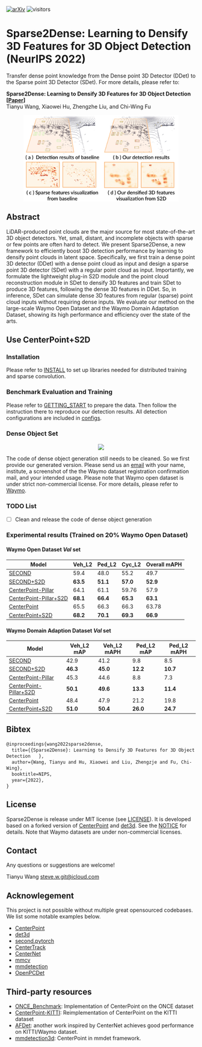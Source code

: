 [![arXiv](https://img.shields.io/badge/arXiv-Paper-<COLOR>.svg)](https://arxiv.org/abs/2211.13067)
![visitors](https://visitor-badge.glitch.me/badge?page_id=stevewongv/sparse2dense)

# Sparse2Dense: Learning to Densify 3D Features for 3D Object Detection    (NeurIPS 2022)


Transfer dense point knowledge from the Dense point 3D Detector (DDet) to the Sparse point 3D Detector (SDet). For more details, please refer to: 

**Sparse2Dense: Learning to Densify 3D Features for 3D Object Detection    [[Paper](https://arxiv.org/abs/2211.13067)]** <br />
Tianyu Wang, Xiaowei Hu, Zhengzhe Liu, and Chi-Wing Fu<br />

<p align="center"> <img src='docs/Teaser.png' align="center" height="230px"> </p>





## Abstract
LiDAR-produced point clouds are the major source for most state-of-the-art 3D object detectors. Yet, small, distant, and incomplete objects with sparse or few points are often hard to detect. We present Sparse2Dense, a new framework to efficiently boost 3D detection performance by learning to densify point clouds in latent space. Specifically, we first train a dense point 3D detector (DDet) with a dense point cloud as input and design a sparse point 3D detector (SDet) with a regular point cloud as input. Importantly, we formulate the lightweight plug-in S2D module and the point cloud reconstruction module in SDet to densify 3D features and train SDet to produce 3D features, following the dense 3D features in DDet. So, in inference, SDet can simulate dense 3D features from regular (sparse) point cloud inputs without requiring dense inputs. We evaluate our method on the large-scale Waymo Open Dataset and the Waymo Domain Adaptation Dataset, showing its high performance and efficiency over the state of the arts.


## Use CenterPoint+S2D

### Installation

Please refer to [INSTALL](docs/INSTALL.md) to set up libraries needed for distributed training and sparse convolution.

### Benchmark Evaluation and Training 

Please refer to [GETTING_START](docs/GETTING_START.md) to prepare the data. Then follow the instruction there to reproduce our detection results. All detection configurations are included in [configs](configs).

### Dense Object Set
<p align="center"> <img src='docs/dense_obj_gen.gif' align="center" height="230px"> </p>

The code of dense object generation still needs to be cleaned. So we first provide our generated version. Please send us an [email](mailto:steve.w.git@icloud.com) with your name, institute, a screenshot of the the Waymo dataset registration confirmation mail, and your intended usage. Please note that Waymo open dataset is under strict non-commercial license. For more details, please refer to [Waymo](docs/WAYMO.md). 

### TODO List
- [ ] Clean and release the code of dense object generation  

### Experimental results (Trained on 20% Waymo Open Dataset)
#### Waymo Open Dataset *Val* set
| Model    | Veh_L2 | Ped_L2 | Cyc_L2  | Overall mAPH   |
|------------|----|--------|---------|--------|
| [SECOND](configs/waymo/voxelnet/waymo_centerpoint_second_3x_interval_5.py) | 59.4 | 48.0 | 55.2 | 49.7 |  
| [SECOND+S2D](configs/waymo/voxelnet/waymo_centerpoint_second_3x_distill_interval_5.py) | **63.5** | **51.1** | **57.0** | **52.9** | 
| [CenterPoint-Pillar](configs/waymo/pp/waymo_centerpoint_pp_two_pfn_stride1_3x_distill_interval_5.py) | 64.1 | 61.1 | 59.76 | 57.9 | 
| [CenterPoint-Pillar+S2D](configs/waymo/pp/two_stage/waymo_centerpoint_pp_two_pfn_stride1_two_stage_bev_distill_interval_5) | **68.1** | **66.4** | **65.3** | **63.1** | 
| [CenterPoint](configs/waymo/voxelnet/two_stage/waymo_centerpoint_voxelnet_two_stage_interval_5.py) | 65.5 | 66.3 | 66.3 | 63.78 |
| [CenterPoint+S2D](configs/waymo/voxelnet/two_stage/waymo_centerpoint_voxelnet_two_stage_distill_interval_5.py)| **68.2** | **70.1** |  **69.3**| **66.9** |

#### Waymo Domain Adaption Dataset *Val* set


| Model  | Veh_L2 mAP | Veh_L2 mAPH |  Ped_L2 mAP | Ped_L2 mAPH   |      
|------------|----|----|----|---------|
| [SECOND](configs/waymo/voxelnet/waymo_centerpoint_second_3x_interval_5.py) | 42.9 | 41.2 | 9.8 | 8.5 | 
| [SECOND+S2D](configs/waymo/voxelnet/waymo_centerpoint_second_3x_distill_interval_5.py) | **46.3** | **45.0** |  **12.2**| **10.7**|
| [CenterPoint-Pillar](configs/waymo/pp/waymo_centerpoint_pp_two_pfn_stride1_3x_distill_interval_5.py) | 45.3 | 44.6 | 8.8 | 7.3 | 
| [CenterPoint-Pillar+S2D](configs/waymo/pp/two_stage/waymo_centerpoint_pp_two_pfn_stride1_two_stage_bev_distill_interval_5) |  **50.1** | **49.6** |  **13.3** | **11.4**|
| [CenterPoint](configs/waymo/voxelnet/two_stage/waymo_centerpoint_voxelnet_two_stage_interval_5.py) | 48.4 | 47.9 | 21.2 | 19.8 | 
| [CenterPoint+S2D](configs/waymo/voxelnet/two_stage/waymo_centerpoint_voxelnet_two_stage_distill_interval_5.py) | **51.0** | **50.4** |  **26.0**| **24.7**|

## Bibtex
```
@inproceedings{wang2022sparse2dense,
  title={{Sparse2Dense}: Learning to Densify 3D Features for 3D Object Detection   },
  author={Wang, Tianyu and Hu, Xiaowei and Liu, Zhengzje and Fu, Chi-Wing},
  booktitle=NIPS,
  year={2022},
}
```

## License

Sparse2Dense is release under MIT license (see [LICENSE](LICENSE)). It is developed based on a forked version of [CenterPoint](https://github.com/tianweiy/CenterPoint/tree/5b0e574a4478086ee9686702456aaca4f4115caa) and [det3d](https://github.com/tianweiy/CenterPoint/tree/5b0e574a4478086ee9686702456aaca4f4115caa).  See the [NOTICE](docs/NOTICE) for details. Note that Waymo datasets are under non-commercial licenses. 



## Contact
Any questions or suggestions are welcome! 

Tianyu Wang [steve.w.git@icloud.com](mailto:steve.w.vision@git.com) 

## Acknowlegement
This project is not possible without multiple great opensourced codebases. We list some notable examples below.  

* [CenterPoint](https://github.com/tianweiy/CenterPoint)
* [det3d](https://github.com/poodarchu/det3d)
* [second.pytorch](https://github.com/traveller59/second.pytorch)
* [CenterTrack](https://github.com/xingyizhou/CenterTrack)
* [CenterNet](https://github.com/xingyizhou/CenterNet) 
* [mmcv](https://github.com/open-mmlab/mmcv)
* [mmdetection](https://github.com/open-mmlab/mmdetection)
* [OpenPCDet](https://github.com/open-mmlab/OpenPCDet)

## Third-party resources

- [ONCE_Benchmark](https://github.com/PointsCoder/ONCE_Benchmark): Implementation of CenterPoint on the ONCE dataset 
- [CenterPoint-KITTI](https://github.com/tianweiy/CenterPoint-KITTI): Reimplementation of CenterPoint on the KITTI dataset 
- [AFDet](https://arxiv.org/abs/2006.12671): another work inspired by CenterNet achieves good performance on KITTI/Waymo dataset. 
- [mmdetection3d](https://github.com/open-mmlab/mmdetection3d/tree/master/configs/centerpoint): CenterPoint in mmdet framework. 
